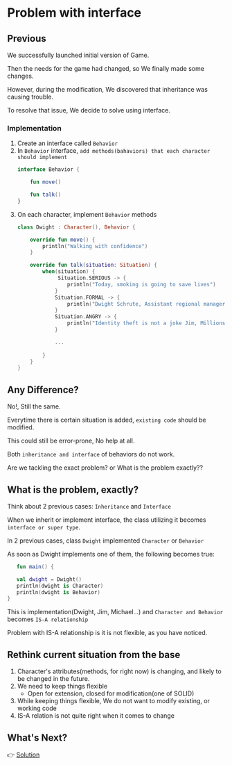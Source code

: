 # Problem with interface

## Previous

We successfully launched initial version of Game.

Then the needs for the game had changed, so We finally made some changes.

However, during the modification, We discovered that inheritance was causing trouble.

To resolve that issue, We decide to solve using interface.

### Implementation

1. Create an interface called `Behavior`
2. In `Behavior` interface, `add methods(bahaviors) that each character should implement`
    ```kotlin
    interface Behavior {
    
        fun move()
    
        fun talk()
    }
    ```
3. On each character, implement `Behavior` methods
   ```kotlin
   class Dwight : Character(), Behavior {
   
       override fun move() {
           println("Walking with confidence")
       }
   
       override fun talk(situation: Situation) {
           when(situation) {
                Situation.SERIOUS -> {
                   println("Today, smoking is going to save lives")
               }
               Situation.FORMAL -> {
                   println("Dwight Schrute, Assistant regional manager")
               }
               Situation.ANGRY -> {
                   println("Identity theft is not a joke Jim, Millions Families suffer every year!")
               }
   
               ...
              
           }
       }
   }
   ```

## Any Difference?
No!, Still the same.

Everytime there is certain situation is added, `existing code` should be modified.

This could still be error-prone, No help at all.


Both `inheritance and interface` of behaviors do not work. 


Are we tackling the exact problem? or What is the problem exactly??


## What is the problem, exactly?

Think about 2 previous cases: `Inheritance` and `Interface`

When we inherit or implement interface, the class utilizing it becomes `interface or super type`.

In 2 previous cases, class `Dwight` implemented `Character` or `Behavior`

As soon as Dwight implements one of them, the following becomes true:
```kotlin
   fun main() {

   val dwight = Dwight()
   println(dwight is Character)
   println(dwight is Behavior)
}
```
This is implementation(Dwight, Jim, Michael...) and `Character and Behavior` becomes `IS-A relationship`

Problem with IS-A relationship is it is not flexible, as you have noticed.






## Rethink current situation from the base

1. Character's attributes(methods, for right now) is changing, and likely to be changed in the future.
2. We need to keep things flexible
   - Open for extension, closed for modification(one of SOLID)
3. While keeping things flexible, We do not want to modify existing, or working code   
4. IS-A relation is not quite right when it comes to change 



## What's Next?

:point_right: [Solution](../solution)